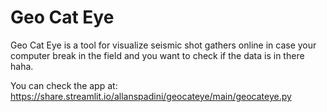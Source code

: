 # Geo Cat Eye
Geo Cat Eye is a tool for visualize seismic shot gathers online in case your computer break in the field and you want to check if the data is in there haha. 

You can check the app at:
https://share.streamlit.io/allanspadini/geocateye/main/geocateye.py
